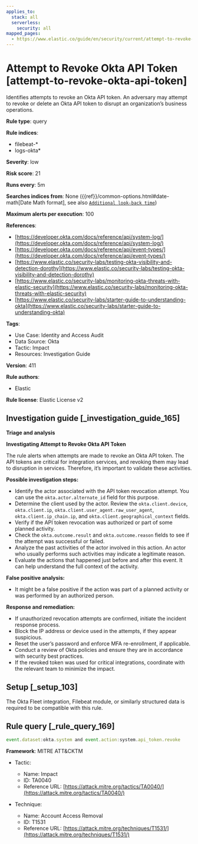```yaml
---
applies_to:
  stack: all
  serverless:
    security: all
mapped_pages:
  - https://www.elastic.co/guide/en/security/current/attempt-to-revoke-okta-api-token.html
---
```


# Attempt to Revoke Okta API Token [attempt-to-revoke-okta-api-token]

Identifies attempts to revoke an Okta API token. An adversary may attempt to revoke or delete an Okta API token to disrupt an organization’s business operations.

**Rule type**: query

**Rule indices**:

* filebeat-*
* logs-okta*

**Severity**: low

**Risk score**: 21

**Runs every**: 5m

**Searches indices from**: None ({{ref}}/common-options.html#date-math[Date Math format], see also [`Additional look-back time`](docs-content://solutions/security/detect-and-alert/create-detection-rule.md#rule-schedule))

**Maximum alerts per execution**: 100

**References**:

* [https://developer.okta.com/docs/reference/api/system-log/](https://developer.okta.com/docs/reference/api/system-log/)
* [https://developer.okta.com/docs/reference/api/event-types/](https://developer.okta.com/docs/reference/api/event-types/)
* [https://www.elastic.co/security-labs/testing-okta-visibility-and-detection-dorothy](https://www.elastic.co/security-labs/testing-okta-visibility-and-detection-dorothy)
* [https://www.elastic.co/security-labs/monitoring-okta-threats-with-elastic-security](https://www.elastic.co/security-labs/monitoring-okta-threats-with-elastic-security)
* [https://www.elastic.co/security-labs/starter-guide-to-understanding-okta](https://www.elastic.co/security-labs/starter-guide-to-understanding-okta)

**Tags**:

* Use Case: Identity and Access Audit
* Data Source: Okta
* Tactic: Impact
* Resources: Investigation Guide

**Version**: 411

**Rule authors**:

* Elastic

**Rule license**: Elastic License v2

## Investigation guide [_investigation_guide_165]

**Triage and analysis**

**Investigating Attempt to Revoke Okta API Token**

The rule alerts when attempts are made to revoke an Okta API token. The API tokens are critical for integration services, and revoking them may lead to disruption in services. Therefore, it’s important to validate these activities.

**Possible investigation steps:**

* Identify the actor associated with the API token revocation attempt. You can use the `okta.actor.alternate_id` field for this purpose.
* Determine the client used by the actor. Review the `okta.client.device`, `okta.client.ip`, `okta.client.user_agent.raw_user_agent`, `okta.client.ip_chain.ip`, and `okta.client.geographical_context` fields.
* Verify if the API token revocation was authorized or part of some planned activity.
* Check the `okta.outcome.result` and `okta.outcome.reason` fields to see if the attempt was successful or failed.
* Analyze the past activities of the actor involved in this action. An actor who usually performs such activities may indicate a legitimate reason.
* Evaluate the actions that happened just before and after this event. It can help understand the full context of the activity.

**False positive analysis:**

* It might be a false positive if the action was part of a planned activity or was performed by an authorized person.

**Response and remediation:**

* If unauthorized revocation attempts are confirmed, initiate the incident response process.
* Block the IP address or device used in the attempts, if they appear suspicious.
* Reset the user’s password and enforce MFA re-enrollment, if applicable.
* Conduct a review of Okta policies and ensure they are in accordance with security best practices.
* If the revoked token was used for critical integrations, coordinate with the relevant team to minimize the impact.


## Setup [_setup_103]

The Okta Fleet integration, Filebeat module, or similarly structured data is required to be compatible with this rule.


## Rule query [_rule_query_169]

```js
event.dataset:okta.system and event.action:system.api_token.revoke
```

**Framework**: MITRE ATT&CKTM

* Tactic:

    * Name: Impact
    * ID: TA0040
    * Reference URL: [https://attack.mitre.org/tactics/TA0040/](https://attack.mitre.org/tactics/TA0040/)

* Technique:

    * Name: Account Access Removal
    * ID: T1531
    * Reference URL: [https://attack.mitre.org/techniques/T1531/](https://attack.mitre.org/techniques/T1531/)



